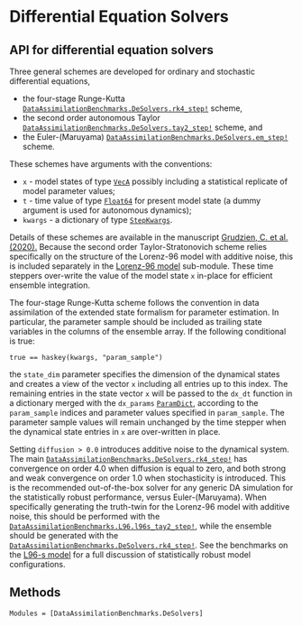 # Differential Equation Solvers

## API for differential equation solvers

Three general schemes are developed for ordinary and stochastic differential equations,
  * the four-stage Runge-Kutta [`DataAssimilationBenchmarks.DeSolvers.rk4_step!`](@ref) scheme,
  * the second order autonomous Taylor [`DataAssimilationBenchmarks.DeSolvers.tay2_step!`](@ref) scheme, and
  * the Euler-(Maruyama) [`DataAssimilationBenchmarks.DeSolvers.em_step!`](@ref) scheme.

These schemes have arguments with the conventions:
  * `x` - model states of type [`VecA`](@ref) possibly including a statistical replicate of model parameter values;
  * `t` - time value of type [`Float64`](https://docs.julialang.org/en/v1/base/numbers/#Core.Float64) for present model state (a dummy argument is used for autonomous dynamics);
  * `kwargs` - a dictionary of type [`StepKwargs`](@ref).

Details of these schemes are available in the manuscript
[Grudzien, C. et al. (2020).](https://gmd.copernicus.org/articles/13/1903/2020/gmd-13-1903-2020.html)
Because the second order Taylor-Stratonovich scheme relies specifically on the structure
of the Lorenz-96 model with additive noise, this is included separately in the
[Lorenz-96 model](@ref) sub-module.  These time steppers over-write
the value of the model state `x` in-place for efficient ensemble integration.

The four-stage Runge-Kutta scheme follows the convention in data assimilation of the
extended state formalism for parameter estimation. In particular, the parameter sample
should be included as trailing state variables in the columns of the ensemble array.  If
the following conditional is true:
```{julia}
true == haskey(kwargs, "param_sample")
```
the `state_dim` parameter specifies the dimension of the dynamical states and creates a
view of the vector `x` including all entries up to this index.  The remaining entries in
the state vector `x` will be passed to the `dx_dt` function in
a dictionary merged with the `dx_params`  [`ParamDict`](@ref), according to the `param_sample`
indices and parameter values specified in `param_sample`. The parameter sample values
will remain unchanged by the time stepper when the dynamical state entries in `x` are
over-written in place.

Setting `diffusion > 0.0` introduces additive noise to the dynamical system.  The main
[`DataAssimilationBenchmarks.DeSolvers.rk4_step!`](@ref) has convergence on order 4.0
when diffusion is equal to zero, and both strong and weak convergence on order 1.0 when
stochasticity is introduced.  This is the recommended out-of-the-box solver for any
generic DA simulation for the statistically robust performance, versus Euler-(Maruyama).
When specifically generating the truth-twin for the Lorenz-96 model with additive noise,
this should be performed with the [`DataAssimilationBenchmarks.L96.l96s_tay2_step!`](@ref),
while the ensemble should be generated with the
[`DataAssimilationBenchmarks.DeSolvers.rk4_step!`](@ref).  See the benchmarks on the
[L96-s model](https://gmd.copernicus.org/articles/13/1903/2020/) for a full discussion of
statistically robust model configurations.

## Methods

```@autodocs
Modules = [DataAssimilationBenchmarks.DeSolvers]
```
